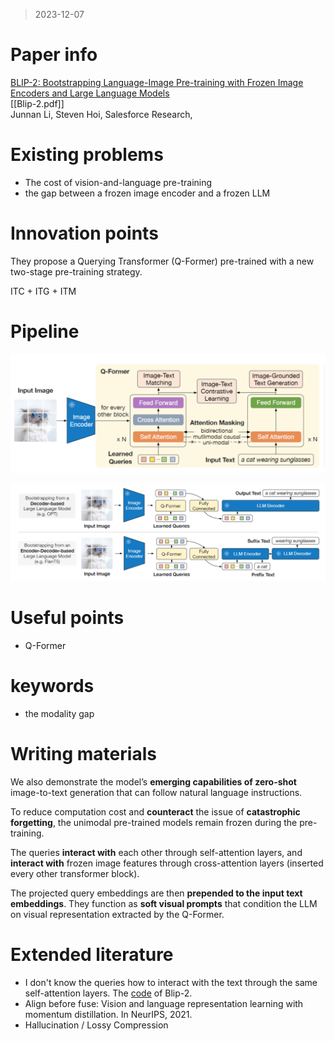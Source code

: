 > 2023-12-07
# Paper info
[BLIP-2: Bootstrapping Language-Image Pre-training with Frozen Image Encoders and Large Language Models](https://arxiv.org/abs/2301.12597)  
[[Blip-2.pdf]]  
Junnan Li, Steven Hoi, Salesforce Research, 

# Existing problems
- The cost of vision-and-language pre-training
- the gap between a frozen image encoder and a frozen LLM

# Innovation points
They propose a Querying Transformer (Q-Former) pre-trained with a new two-stage pre-training strategy.   

ITC + ITG + ITM  
# Pipeline

![](imgs/Blip-2_stage1.png)  

![](imgs/Blip-2_stage2.png)  
  
# Useful points
- Q-Former

# keywords
- the modality gap

# Writing materials
We also demonstrate the model’s **emerging capabilities of zero-shot** image-to-text generation that can follow natural language instructions.  

To reduce computation cost and **counteract** the issue of **catastrophic forgetting**, the unimodal pre-trained models remain frozen during the pre-training.  

The queries **interact with** each other through self-attention layers, and **interact with** frozen image features through cross-attention layers (inserted every other transformer block).   

The projected query embeddings are then **prepended to the input text embeddings**. They function as **soft visual prompts** that condition the LLM on visual representation extracted by the Q-Former.  

# Extended literature
- I don't know the queries how to interact with the text through the same self-attention layers. The [code](https://github.com/salesforce/LAVIS/tree/main/projects/blip2) of Blip-2.
- Align before fuse: Vision and language representation learning with momentum distillation. In NeurIPS, 2021.
- Hallucination / Lossy Compression